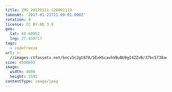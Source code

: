 ```yaml
---
title: IMG_20170121_120001119
takenAt: '2017-01-21T11:00:01.000Z'
rotation: 0
license: CC BY-ND 3.0
geo:
  lat: 68.60852
  lng: 27.410717
tags:
  - codefreeze
url: >-
  //images.ctfassets.net/bncv3c2gt878/5ExHScavhVBuBU9gI4ZZvB/37bc5738ae38243180181714ade7224d/img_20170121_120001119_32549893966_o
size: 4598693
image:
  width: 4608
  height: 2592
contentType: image/jpeg
---
```


